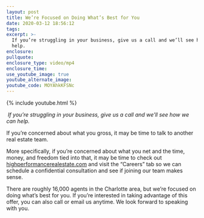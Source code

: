 ```yaml
---
layout: post
title: We’re Focused on Doing What’s Best for You
date: 2020-03-12 18:56:12
tags:
excerpt: >-
  If you’re struggling in your business, give us a call and we’ll see how we can
  help.
enclosure:
pullquote:
enclosure_type: video/mp4
enclosure_time:
use_youtube_image: true
youtube_alternate_image:
youtube_code: MOYAhkKFSNc
---
```


{% include youtube.html %}

*&nbsp;If you’re struggling in your business, give us a call and we’ll see how we can help.&nbsp;*

If you’re concerned about what you gross, it may be time to talk to another real estate team.&nbsp;

More specifically, if you’re concerned about what you net and the time, money, and freedom tied into that, it may be time to check out [highperformancerealestate.com](highperformancerealestate.com) and visit the “Careers” tab so we can schedule a confidential consultation and see if joining our team makes sense. &nbsp;

There are roughly 16,000 agents in the Charlotte area, but we’re focused on doing what’s best for you. If you’re interested in taking advantage of this offer, you can also call or email us anytime. We look forward to speaking with you.&nbsp;